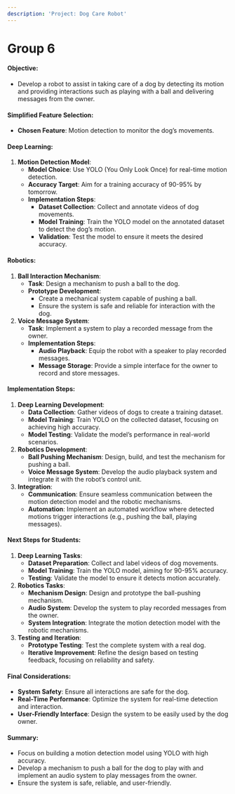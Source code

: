 ```yaml
---
description: 'Project: Dog Care Robot'
---
```


# Group 6

#### Objective:

* Develop a robot to assist in taking care of a dog by detecting its motion and providing interactions such as playing with a ball and delivering messages from the owner.

#### Simplified Feature Selection:

* **Chosen Feature**: Motion detection to monitor the dog’s movements.

#### Deep Learning:

1. **Motion Detection Model**:
   * **Model Choice**: Use YOLO (You Only Look Once) for real-time motion detection.
   * **Accuracy Target**: Aim for a training accuracy of 90-95% by tomorrow.
   * **Implementation Steps**:
     * **Dataset Collection**: Collect and annotate videos of dog movements.
     * **Model Training**: Train the YOLO model on the annotated dataset to detect the dog’s motion.
     * **Validation**: Test the model to ensure it meets the desired accuracy.

#### Robotics:

1. **Ball Interaction Mechanism**:
   * **Task**: Design a mechanism to push a ball to the dog.
   * **Prototype Development**:
     * Create a mechanical system capable of pushing a ball.
     * Ensure the system is safe and reliable for interaction with the dog.
2. **Voice Message System**:
   * **Task**: Implement a system to play a recorded message from the owner.
   * **Implementation Steps**:
     * **Audio Playback**: Equip the robot with a speaker to play recorded messages.
     * **Message Storage**: Provide a simple interface for the owner to record and store messages.

#### Implementation Steps:

1. **Deep Learning Development**:
   * **Data Collection**: Gather videos of dogs to create a training dataset.
   * **Model Training**: Train YOLO on the collected dataset, focusing on achieving high accuracy.
   * **Model Testing**: Validate the model’s performance in real-world scenarios.
2. **Robotics Development**:
   * **Ball Pushing Mechanism**: Design, build, and test the mechanism for pushing a ball.
   * **Voice Message System**: Develop the audio playback system and integrate it with the robot’s control unit.
3. **Integration**:
   * **Communication**: Ensure seamless communication between the motion detection model and the robotic mechanisms.
   * **Automation**: Implement an automated workflow where detected motions trigger interactions (e.g., pushing the ball, playing messages).

#### Next Steps for Students:

1. **Deep Learning Tasks**:
   * **Dataset Preparation**: Collect and label videos of dog movements.
   * **Model Training**: Train the YOLO model, aiming for 90-95% accuracy.
   * **Testing**: Validate the model to ensure it detects motion accurately.
2. **Robotics Tasks**:
   * **Mechanism Design**: Design and prototype the ball-pushing mechanism.
   * **Audio System**: Develop the system to play recorded messages from the owner.
   * **System Integration**: Integrate the motion detection model with the robotic mechanisms.
3. **Testing and Iteration**:
   * **Prototype Testing**: Test the complete system with a real dog.
   * **Iterative Improvement**: Refine the design based on testing feedback, focusing on reliability and safety.

#### Final Considerations:

* **System Safety**: Ensure all interactions are safe for the dog.
* **Real-Time Performance**: Optimize the system for real-time detection and interaction.
* **User-Friendly Interface**: Design the system to be easily used by the dog owner.

#### Summary:

* Focus on building a motion detection model using YOLO with high accuracy.
* Develop a mechanism to push a ball for the dog to play with and implement an audio system to play messages from the owner.
* Ensure the system is safe, reliable, and user-friendly.
